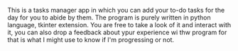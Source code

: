 This is a tasks manager app in which you can add your to-do tasks for the day for you to abide by them.
The program is purely written in python language, tkinter extension.
You are free to take a look of it and interact with it, you can also drop a feedback about ypur experience wi thw program for that is what I might use to know if I'm progressing or not.
